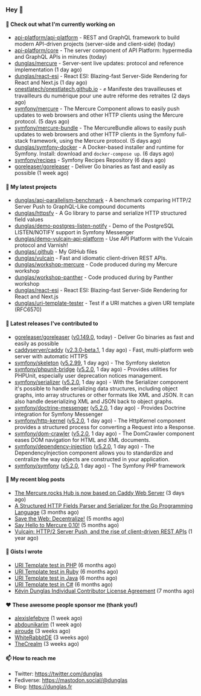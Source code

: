 ### Hey 👋

#### 👷 Check out what I'm currently working on

- [api-platform/api-platform](https://github.com/api-platform/api-platform) - REST and GraphQL framework to build modern API-driven projects (server-side and client-side) (today)
- [api-platform/core](https://github.com/api-platform/core) - The server component of API Platform: hypermedia and GraphQL APIs in minutes (today)
- [dunglas/mercure](https://github.com/dunglas/mercure) - Server-sent live updates: protocol and reference implementation (1 day ago)
- [dunglas/react-esi](https://github.com/dunglas/react-esi) - React ESI: Blazing-fast Server-Side Rendering for React and Next.js (1 day ago)
- [onestlatech/onestlatech.github.io](https://github.com/onestlatech/onestlatech.github.io) - ✊ Manifeste des travailleuses et travailleurs du numérique pour une autre réforme des retraites (2 days ago)
- [symfony/mercure](https://github.com/symfony/mercure) - The Mercure Component allows to easily push updates to web browsers and other HTTP clients using the Mercure protocol. (5 days ago)
- [symfony/mercure-bundle](https://github.com/symfony/mercure-bundle) - The MercureBundle allows to easily push updates to web browsers and other HTTP clients in the Symfony full-stack framework, using the Mercure protocol. (5 days ago)
- [dunglas/symfony-docker](https://github.com/dunglas/symfony-docker) - A Docker-based installer and runtime for Symfony. Install: download and `docker-compose up`. (6 days ago)
- [symfony/recipes](https://github.com/symfony/recipes) - Symfony Recipes Repository (6 days ago)
- [goreleaser/goreleaser](https://github.com/goreleaser/goreleaser) - Deliver Go binaries as fast and easily as possible (1 week ago)

#### 🌱 My latest projects

- [dunglas/api-parallelism-benchmark](https://github.com/dunglas/api-parallelism-benchmark) - A benchmark comparing HTTP/2 Server Push to GraphQL-Like compound documents
- [dunglas/httpsfv](https://github.com/dunglas/httpsfv) - A Go library to parse and serialize HTTP structured field values
- [dunglas/demo-postgres-listen-notify](https://github.com/dunglas/demo-postgres-listen-notify) - Demo of the PostgreSQL LISTEN/NOTIFY support in Symfony Messenger
- [dunglas/demo-vulcain-api-platform](https://github.com/dunglas/demo-vulcain-api-platform) - Use API Platform with the Vulcain protocol and Varnish!
- [dunglas/.github](https://github.com/dunglas/.github) - My GitHub files
- [dunglas/vulcain](https://github.com/dunglas/vulcain) - Fast and idiomatic client-driven REST APIs.
- [dunglas/workshop-mercure](https://github.com/dunglas/workshop-mercure) - Code produced during my Mercure workshop
- [dunglas/workshop-panther](https://github.com/dunglas/workshop-panther) - Code produced during by Panther workshop
- [dunglas/react-esi](https://github.com/dunglas/react-esi) - React ESI: Blazing-fast Server-Side Rendering for React and Next.js
- [dunglas/uri-template-tester](https://github.com/dunglas/uri-template-tester) - Test if a URI matches a given URI template (RFC6570)

#### 🔭 Latest releases I've contributed to

- [goreleaser/goreleaser](https://github.com/goreleaser/goreleaser) ([v0.149.0](https://github.com/goreleaser/goreleaser/releases/tag/v0.149.0), today) - Deliver Go binaries as fast and easily as possible
- [caddyserver/caddy](https://github.com/caddyserver/caddy) ([v2.3.0-beta.1](https://github.com/caddyserver/caddy/releases/tag/v2.3.0-beta.1), 1 day ago) - Fast, multi-platform web server with automatic HTTPS
- [symfony/skeleton](https://github.com/symfony/skeleton) ([v5.2.99](https://github.com/symfony/skeleton/releases/tag/v5.2.99), 1 day ago) - The Symfony skeleton
- [symfony/phpunit-bridge](https://github.com/symfony/phpunit-bridge) ([v5.2.0](https://github.com/symfony/phpunit-bridge/releases/tag/v5.2.0), 1 day ago) - Provides utilities for PHPUnit, especially user deprecation notices management.
- [symfony/serializer](https://github.com/symfony/serializer) ([v5.2.0](https://github.com/symfony/serializer/releases/tag/v5.2.0), 1 day ago) - With the Serializer component it&#39;s possible to handle serializing data structures, including object graphs, into array structures or other formats like XML and JSON. It can also handle deserializing XML and JSON back to object graphs.
- [symfony/doctrine-messenger](https://github.com/symfony/doctrine-messenger) ([v5.2.0](https://github.com/symfony/doctrine-messenger/releases/tag/v5.2.0), 1 day ago) - Provides Doctrine integration for Symfony Messenger
- [symfony/http-kernel](https://github.com/symfony/http-kernel) ([v5.2.0](https://github.com/symfony/http-kernel/releases/tag/v5.2.0), 1 day ago) - The HttpKernel component provides a structured process for converting a Request into a Response.
- [symfony/dom-crawler](https://github.com/symfony/dom-crawler) ([v5.2.0](https://github.com/symfony/dom-crawler/releases/tag/v5.2.0), 1 day ago) - The DomCrawler component eases DOM navigation for HTML and XML documents.
- [symfony/dependency-injection](https://github.com/symfony/dependency-injection) ([v5.2.0](https://github.com/symfony/dependency-injection/releases/tag/v5.2.0), 1 day ago) - The DependencyInjection component allows you to standardize and centralize the way objects are constructed in your application.
- [symfony/symfony](https://github.com/symfony/symfony) ([v5.2.0](https://github.com/symfony/symfony/releases/tag/v5.2.0), 1 day ago) - The Symfony PHP framework

#### 📜 My recent blog posts

- [The Mercure.rocks Hub is now based on Caddy Web Server](http://feedproxy.google.com/~r/dunglas/~3/MjBonxZ_8uQ/) (3 days ago)
- [A Structured HTTP Fields Parser and Serializer for the Go Programming Language](http://feedproxy.google.com/~r/dunglas/~3/ZbYscZI8Qx8/) (3 months ago)
- [Save the Web: Decentralize!](http://feedproxy.google.com/~r/dunglas/~3/sqGQq6DaW2s/) (5 months ago)
- [Say Hello to Mercure 0.10!](http://feedproxy.google.com/~r/dunglas/~3/fUSKFfOlt0c/) (5 months ago)
- [Vulcain: HTTP/2 Server Push  and the rise of client-driven REST APIs](http://feedproxy.google.com/~r/dunglas/~3/bTejCgZupDo/) (1 year ago)

#### 📓 Gists I wrote

- [URI Template test in PHP](https://gist.github.com/5b10b586427cf66e78a968f82f80691a) (6 months ago)
- [URI Template test in Ruby](https://gist.github.com/ec793690f66167cb849c02284ecf748d) (6 months ago)
- [URI Template test in Java](https://gist.github.com/788b70312231d24e46d7632c634784f5) (6 months ago)
- [URI Template test in C#](https://gist.github.com/ab8bb780387e6bad2f905dea60bd68d8) (6 months ago)
- [Kévin Dunglas Individual Contributor License Agreement](https://gist.github.com/d37f9afb3f95d5aa69df4b572868b3f9) (7 months ago)

#### ❤️ These awesome people sponsor me (thank you!)

- [alexislefebvre](https://github.com/alexislefebvre) (1 week ago)
- [abdounikarim](https://github.com/abdounikarim) (1 week ago)
- [airoude](https://github.com/airoude) (3 weeks ago)
- [WhiteRabbitDE](https://github.com/WhiteRabbitDE) (3 weeks ago)
- [TheCrealm](https://github.com/TheCrealm) (3 weeks ago)

#### 📫 How to reach me

- Twitter: https://twitter.com/dunglas
- Fediverse: https://mastodon.social/@dunglas
- Blog: https://dunglas.fr
